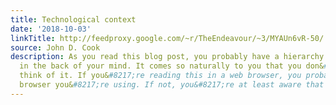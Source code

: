 ```yaml
---
title: Technological context
date: '2018-10-03'
linkTitle: http://feedproxy.google.com/~r/TheEndeavour/~3/MYAUn6vR-50/
source: John D. Cook
description: As you read this blog post, you probably have a hierarchy of contexts
  in the back of your mind. It comes so naturally to you that you don&#8217;t consciously
  think of it. If you&#8217;re reading this in a web browser, you probably know what
  browser you&#8217;re using. If not, you&#8217;re at least aware that you [&#8230;]
---
```

